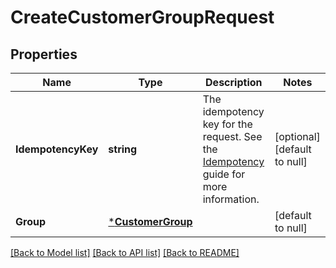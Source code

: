 # CreateCustomerGroupRequest

## Properties
Name | Type | Description | Notes
------------ | ------------- | ------------- | -------------
**IdempotencyKey** | **string** | The idempotency key for the request. See the [Idempotency](https://developer.squareup.com/docs/basics/api101/idempotency) guide for more information. | [optional] [default to null]
**Group** | [***CustomerGroup**](CustomerGroup.md) |  | [default to null]

[[Back to Model list]](../README.md#documentation-for-models) [[Back to API list]](../README.md#documentation-for-api-endpoints) [[Back to README]](../README.md)

